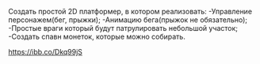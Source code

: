 Создать простой 2D платформер, в котором реализовать:
-Управление персонажем(бег, прыжки);
-Анимацию бега(прыжок не обязательно);
-Простые враги который будут патрулировать небольшой участок;
-Создать спавн монеток, которые можно собирать.

https://ibb.co/Dkq99jS
